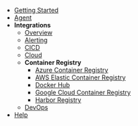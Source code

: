 - [Getting Started](../../get-started/)
- [Agent](../../agent/)
- **Integrations**
  - [Overview](../)
  - [Alerting](../alerting/)
  - [CICD](../cicd/)
  - [Cloud](../cloud/)
  - **Container Registry**
    - [Azure Container Registry](azure_acr#azure-container-registry)
    - [AWS Elastic Container Registry](aws_ecr#aws-elastic-container-registry)
    - [Docker Hub](docker_hub#docker-hub)
    - [Google Cloud Container Registry](gcp_gcr#google-cloud-container-registry)
    - [Harbor Registry](harbor#harbor-registry)
  - [DevOps](../devops/)
- [Help](../../help)